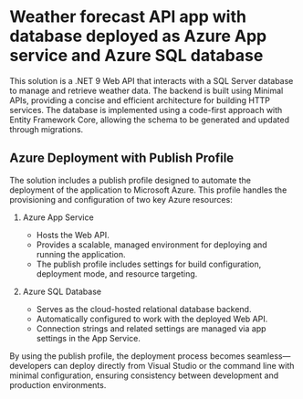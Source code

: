 # Weather forecast API app with database deployed as Azure App service and Azure SQL database
This solution is a .NET 9 Web API that interacts with a SQL Server database to manage and retrieve weather data. The backend is built using Minimal APIs, providing a concise and efficient architecture for building HTTP services. The database is implemented using a code-first approach with Entity Framework Core, allowing the schema to be generated and updated through migrations.

## Azure Deployment with Publish Profile
The solution includes a publish profile designed to automate the deployment of the application to Microsoft Azure. This profile handles the provisioning and configuration of two key Azure resources:

1. Azure App Service
   * Hosts the Web API.
   * Provides a scalable, managed environment for deploying and running the application.
   * The publish profile includes settings for build configuration, deployment mode, and resource targeting.
  
2. Azure SQL Database
     * Serves as the cloud-hosted relational database backend.
     * Automatically configured to work with the deployed Web API.
     * Connection strings and related settings are managed via app settings in the App Service.
  
By using the publish profile, the deployment process becomes seamless—developers can deploy directly from Visual Studio or the command line with minimal configuration, ensuring consistency between development and production environments.
